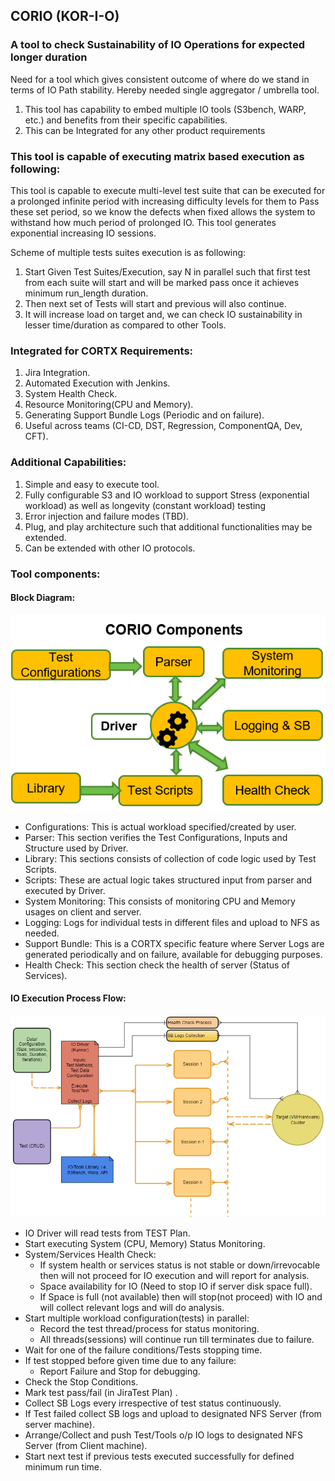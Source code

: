 ## CORIO (KOR-I-O)  
### A tool to check Sustainability of IO Operations for expected longer duration


Need for a tool which gives consistent outcome of where do we stand in terms of IO Path stability.
Hereby needed single aggregator / umbrella tool.

1. This tool has capability to embed multiple IO tools (S3bench, WARP, etc.) and benefits from their specific capabilities.
2. This can be Integrated for any other product requirements

### This tool is capable of executing matrix based execution as following:

This tool is capable to execute multi-level test suite that can be executed for a prolonged infinite period 
with increasing difficulty levels for them to Pass these set period, so we know the defects when fixed allows the 
system to withstand how much period of prolonged IO.
This tool generates exponential increasing IO sessions.

Scheme of  multiple tests suites execution is as following:

1. Start Given Test Suites/Execution, say N in parallel such that first test from 
each suite will start and will be marked pass once it achieves minimum run_length duration.
2. Then next set of Tests will start and previous will also continue.
3. It will increase load on target and, we can check IO sustainability in lesser time/duration  as compared to other
Tools.


### Integrated for CORTX Requirements:

1. Jira Integration.
2. Automated Execution with Jenkins.
3. System Health Check.
4. Resource Monitoring(CPU and Memory).
5. Generating Support Bundle Logs (Periodic and on failure).
6. Useful across teams (CI-CD, DST, Regression, ComponentQA, Dev, CFT).


### Additional Capabilities:

1. Simple and easy to execute tool.
2. Fully configurable S3 and IO workload to support Stress (exponential workload) as well as longevity (constant workload) testing
3. Error injection and failure modes (TBD).
4. Plug, and play architecture such that additional functionalities may be extended.
5. Can be extended with other IO protocols.

### Tool components:

#### Block Diagram:

![](images/BlockDiagram.png)

* Configurations: This is actual workload specified/created by user.
* Parser: This section verifies the Test Configurations, Inputs and Structure used by Driver.
* Library: This sections consists of collection of code logic used by Test Scripts.
* Scripts: These are actual logic takes structured input from parser and executed by Driver.
* System Monitoring: This consists of monitoring CPU and Memory usages on client and server.
* Logging: Logs for individual tests in different files and upload to NFS as needed.
* Support Bundle: This is a CORTX specific feature where Server Logs are generated periodically and 
on failure, available for debugging purposes.
* Health Check: This section check the health of server (Status of Services).

#### IO Execution Process Flow:

![](images/Flow_Diagram.png)


- IO Driver will read tests from TEST Plan.
- Start executing System (CPU, Memory) Status Monitoring.
- System/Services Health Check:
    - If system health or services status is not stable or down/irrevocable then will not proceed for IO execution and 
    will report for analysis.
    - Space availability for IO (Need to stop IO if server disk space full).
    - If Space is full (not available) then will stop(not proceed) with IO and  will collect relevant logs and 
      will do analysis.
- Start multiple workload configuration(tests) in parallel:  
    - Record the test thread/process for status monitoring.
    - All threads(sessions) will continue run till terminates due to failure.
- Wait for one of the failure conditions/Tests stopping time.
- If test stopped before given time due to any failure:
    - Report Failure and Stop for debugging.
- Check the Stop Conditions.
- Mark test pass/fail (in JiraTest Plan) .
- Collect SB Logs every  irrespective of test status continuously.
- If Test failed collect SB logs and upload to designated NFS Server (from server machine).
- Arrange/Collect and push Test/Tools o/p IO logs to designated NFS Server (from Client machine).
- Start next test if previous tests executed successfully for defined minimum run time.
